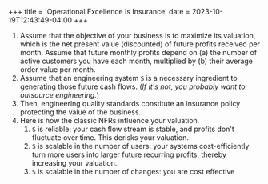 +++
title = 'Operational Excellence Is Insurance'
date = 2023-10-19T12:43:49-04:00
+++

1. Assume that the objective of your business is to maximize its valuation, which is the net present value (discounted) of future profits received per month. Assume that future monthly profits depend on (a) the number of active customers you have each month, multiplied by (b) their average order value per month.
2. Assume that an engineering system `S` is a necessary ingredient to generating those future cash flows. (_If it's not, you probably want to outsource engineering._)
3. Then, engineering quality standards constitute an insurance policy protecting the value of the business.
4. Here is how the classic NFRs influence your valuation. 
    1. `S` is reliable: your cash flow stream is stable, and profits don't fluctuate over time. This derisks your valuation.
    2. `S` is scalable in the number of users: your systems cost-efficiently turn more users into larger future recurring profits, thereby increasing your valuation.
    3. `S` is scalable in the number of changes: you are cost effective